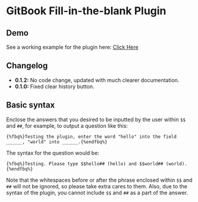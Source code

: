 GitBook Fill-in-the-blank Plugin
===

## Demo

See a working example for the plugin here: [Click Here](http://ymcatar.gitbooks.io/gitbook-test/content/testing_fbqx.html)

## Changelog

* **0.1.2:** No code change, updated with much clearer documentation.
* **0.1.0:** Fixed clear history button.

## Basic syntax

Enclose the answers that you desired to be inputted by the user within ```$$``` and ```##```, for example, to output a question like this:

```
{%fbq%}Testing the plugin, enter the word "hello" into the field ______, "world" into ______.{%endfbq%}
```

The syntax for the question would be:

```
{%fbq%}Testing. Please type $$hello## (hello) and $$world## (world).{%endfbq%}
```

Note that the whitespaces before or after the phrase enclosed within ```$$``` and ```##``` will not be ignored, so please take extra cares to them. Also, due to the syntax of the plugin, you cannot include ```$$``` and ```##``` as a part of the answer.
